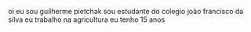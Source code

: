 oi eu sou guilherme pietchak sou estudante do colegio joão francisco da silva 
eu trabalho na agricultura
eu tenho 15 anos 
